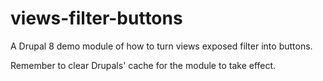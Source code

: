 # views-filter-buttons
A Drupal 8 demo module of how to turn views exposed filter into buttons.

Remember to clear Drupals' cache for the module to take effect. 
